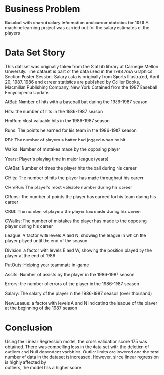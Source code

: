 # Business Problem

Baseball with shared salary information and career statistics for 1986
A machine learning project was carried out for the salary estimates of the players

# Data Set Story
This dataset was originally taken from the StatLib library at Carnegie Mellon University.
The dataset is part of the data used in the 1988 ASA Graphics Section Poster Session.
Salary data is originally from Sports Illustrated, April 20, 1987. 1986 and career statistics are published by Collier Books, Macmillan Publishing Company, New York
Obtained from the 1987 Baseball Encyclopedia Update.

 AtBat: Number of hits with a baseball bat during the 1986-1987 season
 
 Hits: the number of hits in the 1986-1987 season
 
 HmRun: Most valuable hits in the 1986-1987 season
 
 Runs: The points he earned for his team in the 1986-1987 season
 
 RBI: The number of players a batter had jogged when he hit
 
 Walks: Number of mistakes made by the opposing player
 
 Years: Player's playing time in major league (years)
 
 CAtBat: Number of times the player hits the ball during his career
 
 CHits: The number of hits the player has made throughout his career
 
 CHmRun: The player's most valuable number during his career
 
 CRuns: The number of points the player has earned for his team during his career
 
 CRBI: The number of players the player has made during his career
 
 CWalks: The number of mistakes the player has made to the opposing player during his career
 
 League: A factor with levels A and N, showing the league in which the player played until the end of the season
 
 Division: a factor with levels E and W, showing the position played by the player at the end of 1986
 
 PutOuts: Helping your teammate in-game
 
 Assits: Number of assists by the player in the 1986-1987 season
 
 Errors: the number of errors of the player in the 1986-1987 season
 
 Salary: The salary of the player in the 1986-1987 season (over thousand)
 
 NewLeague: a factor with levels A and N indicating the league of the player at the beginning of the 1987 season
 
 # Conclusion
 
 Using the Linear Regression model, the cross validation score 175 was obtained. There was compelling loss in the data set with the deletion of outliers and Null 
 dependent variables. Outlier limits are lowered and the total number of data in the dataset is increased. However, since linear regression is highly affected by  
 outliers, the model has a higher score.
